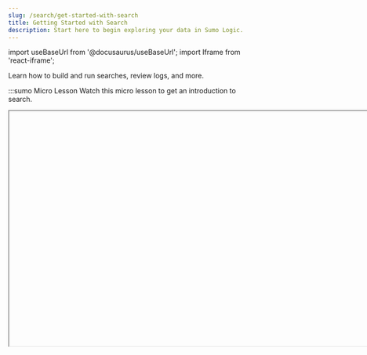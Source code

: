 ```yaml
---
slug: /search/get-started-with-search
title: Getting Started with Search
description: Start here to begin exploring your data in Sumo Logic.
---
```


import useBaseUrl from '@docusaurus/useBaseUrl';
import Iframe from 'react-iframe';

Learn how to build and run searches, review logs, and more.

:::sumo Micro Lesson
Watch this micro lesson to get an introduction to search.

<Iframe url="https://fast.wistia.net/embed/iframe/i6vvbcw1fb?web_component=true&seo=true&videoFoam=false"
  width="854px"
  height="480px"
  title="Micro Lesson: Introduction to Search Video"
  id="wistiaVideo"
  className="video-container"
  display="initial"
  position="relative"
  allow="autoplay; fullscreen"
  allowfullscreen
/>

:::

In this section, we'll introduce the following concepts:

<div className="box-wrapper" >
<div className="box smallbox card">
  <div className="container">
  <img src={useBaseUrl('img/icons/search.png')} alt="icon" width="35"/><h4><a href={useBaseUrl('/docs/search/get-started-with-search/search-basics')}>Search Basics</a></h4>
  <p>Sumo Logic search syntax uses logical and familiar operators allowing you to create ad hoc queries quickly and efficiently.</p>
  </div>
</div>
<div className="box smallbox card">
  <div className="container">
  <img src={useBaseUrl('img/icons/search.png')} alt="icon" width="35"/><h4><a href={useBaseUrl('/docs/search/get-started-with-search/build-search')}>Build Searches</a></h4>
  <p>Details on building a search - best practices, syntax, time range, and efficient searches.</p>
  </div>
</div>
<div className="box smallbox card">
  <div className="container">
  <img src={useBaseUrl('img/icons/search.png')} alt="icon" width="35"/><h4><a href={useBaseUrl('/docs/search/get-started-with-search/search-page')}>Using the Search Page</a></h4>
  <p>Understand the basic components of the Search window and how they can help you investigate your issues.</p>
  </div>
</div>
<div className="box smallbox card">
  <div className="container">
  <img src={useBaseUrl('img/icons/search.png')} alt="icon" width="35"/><h4><a href={useBaseUrl('/docs/search/get-started-with-search/suggested-searches')}>Suggested Searches</a></h4>
  <p>Sumo Logic queries can help track and diagnose common IT issues. Take a look at these Sumo Logic suggested searches.</p>
  </div>
</div>
</div>
